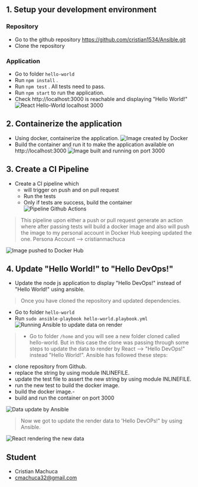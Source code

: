 ## 1. Setup your development environment

### Repository
- Go to the github repository https://github.com/cristian1534/Ansible.git
- Clone the repository

### Application
- Go to folder `hello-world`
- Run `npm install` .
- Run `npm test` . All tests need to pass.
- Run `npm start` to run the application.
- Check http://localhost:3000 is reachable and displaying "Hello World!"
![React Hello-World localhost 3000](https://i.postimg.cc/25ySJZTW/Screenshot-from-2023-04-10-11-02-40.png "React Hello-World localhost 3000")

## 2. Containerize the application
- Using docker, containerize the application.
![Image created by Docker](https://i.postimg.cc/CKRwJVLH/Screenshot-from-2023-04-10-11-14-44.png "Image created by Docker")
- Build the container and run it to make the application available on http://localhost:3000
![Image built and running on port 3000](https://i.postimg.cc/d3PQLSFR/Screenshot-from-2023-04-10-11-22-05.png "Image built and running on port 3000")

## 3. Create a CI Pipeline 
- Create a CI pipeline which 
     - will trigger on push and on pull request
     - Run the tests
     - Only if tests are success, build the container
![Pipeline Github Actions](https://i.postimg.cc/J4Q7zq2J/Screenshot-from-2023-04-11-08-17-23.png "Pipeline Github Actions")

> This pipeline upon either a push or pull request generate an action where after passing tests will build a docker image and also will push the image to my personal account in Docker Hub keeping updated the one. Persona Account --> cristianmachuca 

![Image pushed to Docker Hub](https://i.postimg.cc/kXNGt9B2/Screenshot-from-2023-04-11-08-23-47.png "Trigger in Github actions")
## 4. Update "Hello World!" to "Hello DevOps!"
- Update the node js application to display "Hello DevOps!" instead of "Hello World!" using ansible.
> Once you have cloned the repository and updated dependencies. 
- Go to folder `hello-world`
- Run  `sudo ansible-playbook hello-world.playbook.yml`
![Running Ansible to update data on render](https://i.postimg.cc/dVtskybf/Screenshot-from-2023-04-11-08-35-21.png "Running Ansible to update data on render")
> - Go to folder `/home` and you will see a new folder cloned called hello-world. But in this case the clone was passing through some steps to update the data to render by React --> "Hello DevOps!" instead "Hello World!".  Ansible has followed these steps:
- clone repository from Github.
- replace the string by using module INLINEFILE.
- update the test file to assert the new string by using module INLINEFILE.
- run the new test to build the docker image.
- build the docker image.-
- build and run the container on port 3000

![Data update by Ansible ](https://i.postimg.cc/c4W4WjX0/Screenshot-from-2023-04-11-08-39-14.png "Data update by Ansible ")

> Now we got to update the render data to 'Hello DevOPs!" by using Ansible.

![React rendering the new data](https://i.postimg.cc/YqBj9jqc/Screenshot-from-2023-04-11-08-52-13.png "React rendering the new data")



## Student
- Cristian Machuca
- cmachuca32@gmail.com